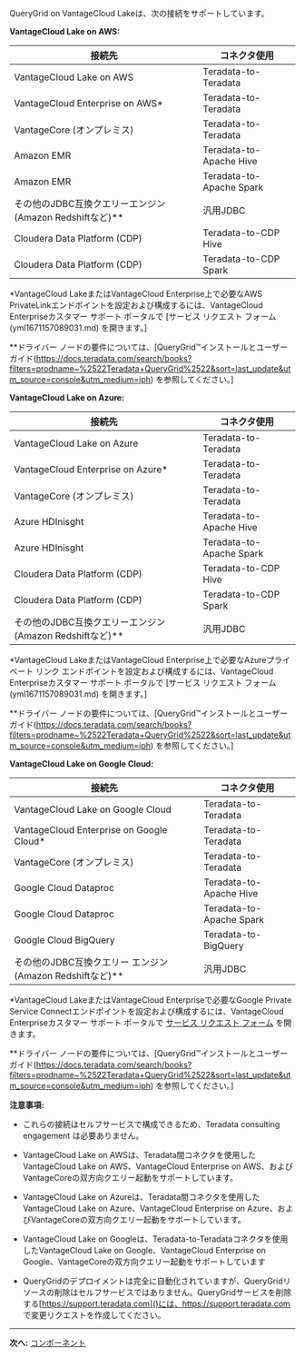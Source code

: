 QueryGrid on VantageCloud Lakeは、次の接続をサポートしています。

**VantageCloud Lake on AWS:**

|接続先|コネクタ使用|
|------------|---------------|
|VantageCloud Lake on AWS|Teradata-to-Teradata|
|VantageCloud Enterprise on AWS*|Teradata-to-Teradata|
|VantageCore (オンプレミス)|Teradata-to-Teradata|
|Amazon EMR|Teradata-to-Apache Hive|
|Amazon EMR|Teradata-to-Apache Spark|
|その他のJDBC互換クエリーエンジン(Amazon Redshiftなど)**|汎用JDBC|
|Cloudera Data Platform (CDP)|Teradata-to-CDP Hive|
|Cloudera Data Platform (CDP)|Teradata-to-CDP Spark|

*VantageCloud LakeまたはVantageCloud Enterprise上で必要なAWS PrivateLinkエンドポイントを設定および構成するには、VantageCloud Enterpriseカスタマー サポート ポータルで [サービス リクエスト フォーム(yml1671157089031.md) を開きます。]

**ドライバー ノードの要件については、[QueryGrid™インストールとユーザー ガイド(https://docs.teradata.com/search/books?filters=prodname~%2522Teradata+QueryGrid%2522&sort=last_update&utm_source=console&utm_medium=iph) を参照してください。]

**VantageCloud Lake on Azure:**

|接続先|コネクタ使用|
|------------|---------------|
|VantageCloud Lake on Azure|Teradata-to-Teradata|
|VantageCloud Enterprise on Azure*|Teradata-to-Teradata|
|VantageCore (オンプレミス)|Teradata-to-Teradata|
|Azure HDInisght|Teradata-to-Apache Hive|
|Azure HDInisght|Teradata-to-Apache Spark|
|Cloudera Data Platform (CDP)|Teradata-to-CDP Hive|
|Cloudera Data Platform (CDP)|Teradata-to-CDP Spark|
|その他のJDBC互換クエリーエンジン(Amazon Redshiftなど)**|汎用JDBC|

*VantageCloud LakeまたはVantageCloud Enterprise上で必要なAzureプライベート リンク エンドポイントを設定および構成するには、VantageCloud Enterpriseカスタマー サポート ポータルで [サービス リクエスト フォーム(yml1671157089031.md) を開きます。]

**ドライバー ノードの要件については、[QueryGrid™インストールとユーザー ガイド(https://docs.teradata.com/search/books?filters=prodname~%2522Teradata+QueryGrid%2522&sort=last_update&utm_source=console&utm_medium=iph) を参照してください。]

**VantageCloud Lake on Google Cloud:**

|接続先|コネクタ使用|
|------------|---------------|
|VantageCloud Lake on Google Cloud|Teradata-to-Teradata|
|VantageCloud Enterprise on Google Cloud*|Teradata-to-Teradata|
|VantageCore (オンプレミス)|Teradata-to-Teradata|
|Google Cloud Dataproc|Teradata-to-Apache Hive|
|Google Cloud Dataproc|Teradata-to-Apache Spark|
|Google Cloud BigQuery|Teradata-to-BigQuery|
|その他のJDBC互換クエリー エンジン (Amazon Redshiftなど)**|汎用JDBC|

*VantageCloud LakeまたはVantageCloud Enterpriseで必要なGoogle Private Service Connectエンドポイントを設定および構成するには、VantageCloud Enterpriseカスタマー サポート ポータルで [サービス リクエスト フォーム](yml1671157089031.md) を開きます。

**ドライバー ノードの要件については、[QueryGrid™インストールとユーザー ガイド(https://docs.teradata.com/search/books?filters=prodname~%2522Teradata+QueryGrid%2522&sort=last_update&utm_source=console&utm_medium=iph) を参照してください。]

**注意事項:**

-   これらの接続はセルフサービスで構成できるため、Teradata consulting engagement は必要ありません。


-   VantageCloud Lake on AWSは、Teradata間コネクタを使用したVantageCloud Lake on AWS、VantageCloud Enterprise on AWS、およびVantageCoreの双方向クエリー起動をサポートしています。


-   VantageCloud Lake on Azureは、Teradata間コネクタを使用したVantageCloud Lake on Azure、VantageCloud Enterprise on Azure、およびVantageCoreの双方向クエリー起動をサポートしています。


-   VantageCloud Lake on Googleは、Teradata-to-Teradataコネクタを使用したVantageCloud Lake on Google、VantageCloud Enterprise on Google、VantageCoreの双方向クエリー起動をサポートしています


-   QueryGridのデプロイメントは完全に自動化されていますが、QueryGridリソースの削除はセルフサービスではありません。QueryGridサービスを削除する[https://support.teradata.com]()には、https://support.teradata.com で変更リクエストを作成してください。


---

**次へ:** [コンポーネント](qxt1753318913933.md)

